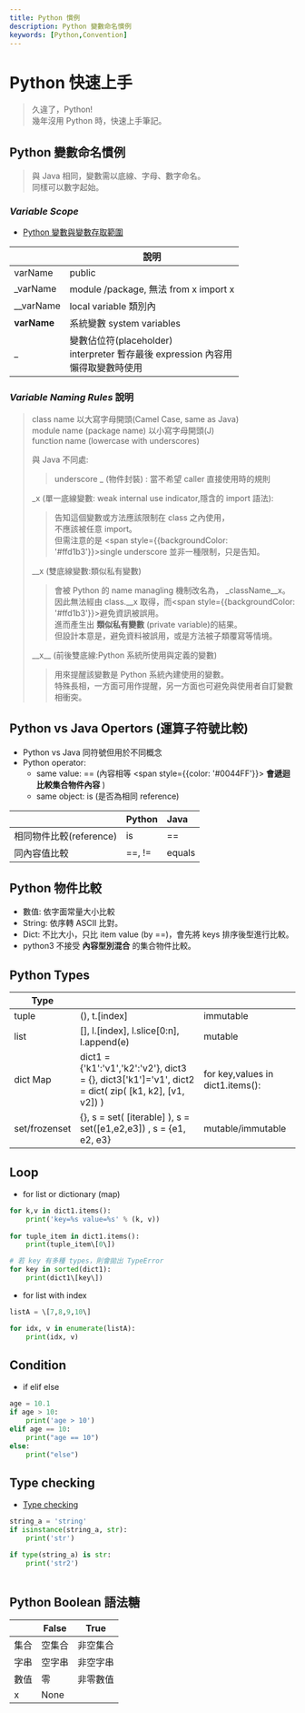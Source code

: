```yaml
---
title: Python 慣例
description: Python 變數命名慣例
keywords: [Python,Convention]
---
```


# Python 快速上手
> 久違了，Python!  
> 幾年沒用 Python 時，快速上手筆記。  



## Python 變數命名慣例
>
> 與 Java 相同，變數需以底線、字母、數字命名。  
> 同樣可以數字起始。  
>

### _Variable Scope_
* [Python 變數與變數存取範圍](./Advanced/Python_2_Variable_and_Scope)

|                |說明                          |
|----------------|-------------------------------|
|varName|public|
|_varName|module /package, 無法 from x import x|
|__varName|local variable 類別內|
|__varName__|系統變數 system variables|
| \_ | 變數佔位符(placeholder)<br/>interpreter 暫存最後 expression 內容用<br/>懶得取變數時使用 |

### <span id='variable_naming_rules'>_Variable Naming Rules_ 說明</span>
> 
> class name 以大寫字母開頭(Camel Case, same as Java)  
> module name (package name) 以小寫字母開頭(J)  
> function name (lowercase with underscores)
> 
> 與 Java 不同處:  
>> underscore _ (物件封裝) : 當不希望 caller 直接使用時的規則  
> 
> \_x (單一底線變數: weak internal use indicator,隱含的 import 語法):  
>> 告知這個變數或方法應該限制在 class 之內使用，  
>> 不應該被任意 import。  
>> 但需注意的是 <span style={{backgroundColor: '#ffd1b3'}}>single underscore 並非一種限制，只是告知</span>。    
>
> \_\_x (雙底線變數:類似私有變數)  
>> 會被 Python 的 name managling 機制改名為， _className__x。 
>> 因此無法經由 class.__x 取得，而<span style={{backgroundColor: '#ffd1b3'}}>避免資訊被誤用</span>。  
>> 進而產生出 __類似私有變數__ (private variable)的結果。  
>> 但設計本意是，避免資料被誤用，或是方法被子類覆寫等情境。  
>
> \_\_x\_\_ (前後雙底線:Python 系統所使用與定義的變數)  
>> 用來提醒該變數是 Python 系統內建使用的變數。   
>> 特殊長相，一方面可用作提醒，另一方面也可避免與使用者自訂變數相衝突。  
>


 

## Python vs Java Opertors (運算子符號比較)    
* Python vs Java 同符號但用於不同概念
* Python operator:
    * same value: == (內容相等 <span style={{color: '#0044FF'}}> __會遞迴比較集合物件內容__ </span>)  
    * same object: is (是否為相同 reference)  

|                |  Python | Java |
|:---------------|:--------|:-----|
|相同物件比較(reference)| is   | == |
|同內容值比較| ==, !=   | equals |

## Python 物件比較
* 數值: 依字面常量大小比較  
* String: 依序轉 ASCII 比對。  
* Dict: 不比大小，只比 item value (by ==)，會先將 keys 排序後型進行比較。  
* python3 不接受 __內容型別混合__ 的集合物件比較。

## Python Types

|     Type       |                         |                         |
|----------------|-------------------------|-----------------------------|
|     tuple       | (), t.\[index\]  |        immutable           |
|     list       | \[\], l.\[index\], l.slice\[0:n\],  l.append(e)  |        mutable  |
|     dict Map   | dict1 = \{'k1':'v1','k2':'v2'\},  dict3 = \{\}, dict3\['k1'\]='v1',  dict2 = dict( zip( \[k1, k2\], \[v1, v2\]) )   |   for key,values in  dict1.items():    |
|     set/frozenset | \{\}, s = set( \[iterable\] ), s = set(\[e1,e2,e3\]) , s = \{e1, e2, e3\}    | mutable/immutable |


## Loop

* for list or dictionary (map)

```python
for k,v in dict1.items():
    print('key=%s value=%s' % (k, v))
    
for tuple_item in dict1.items():
    print(tuple_item\[0\])

# 若 key 有多種 types，則會拋出 TypeError
for key in sorted(dict1):
    print(dict1\[key\])   
```

* for list with index

```python
listA = \[7,8,9,10\]

for idx, v in enumerate(listA):
    print(idx, v)
```

## Condition

* if elif else 

```python
age = 10.1
if age > 10:
    print('age > 10')
elif age == 10:
    print("age == 10")
else:
    print("else") 
```


## Type checking
* [Type checking](./Python_Loop_Condition)

```python
string_a = 'string'
if isinstance(string_a, str):
    print('str')

if type(string_a) is str:
    print('str2')
    
```

## Python Boolean 語法糖

|     | False                         |True                         |
|-----|-------------------------------|-----------------------------|
| 集合 | 空集合 |  非空集合        |
| 字串 | 空字串 |  非空字串        |
| 數值 |   零  | 非零數值          |
|  x  | None |   |
